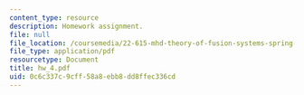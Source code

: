 ```yaml
---
content_type: resource
description: Homework assignment.
file: null
file_location: /coursemedia/22-615-mhd-theory-of-fusion-systems-spring-2007/0c6c337c9cff58a8ebb8dd8ffec336cd_hw_4.pdf
file_type: application/pdf
resourcetype: Document
title: hw_4.pdf
uid: 0c6c337c-9cff-58a8-ebb8-dd8ffec336cd
---
```

